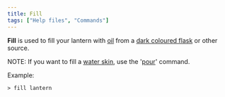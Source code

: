 ```yaml
---
title: Fill
tags: ["Help files", "Commands"]
---
```

**Fill** is used to fill your lantern with [oil](oil "wikilink") from a
[dark coloured flask](dark_coloured_flask "wikilink") or other source.

NOTE: If you want to fill a [water skin](water_skin "wikilink"), use the
'[pour](pour "wikilink")' command.

Example:

`> fill lantern`
 